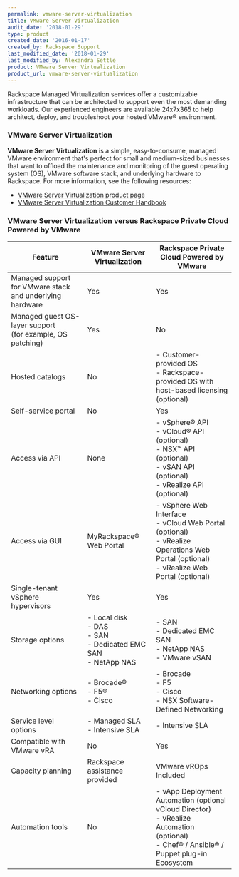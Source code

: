 ```yaml
---
permalink: vmware-server-virtualization
title: VMware Server Virtualization
audit_date: '2018-01-29'
type: product
created_date: '2016-01-17'
created_by: Rackspace Support
last_modified_date: '2018-01-29'
last_modified_by: Alexandra Settle
product: VMware Server Virtualization
product_url: vmware-server-virtualization
---
```


Rackspace Managed Virtualization services offer a customizable infrastructure that
can be architected to support even the most demanding workloads. Our experienced
engineers are available 24x7x365 to help architect, deploy, and troubleshoot your
hosted VMware&reg; environment.

### VMware Server Virtualization

**VMware Server Virtualization** is a simple, easy-to-consume, managed VMware
environment that's perfect for small and medium-sized businesses that want
to offload the maintenance and monitoring of the guest operating system (OS), VMware software
stack, and underlying hardware to Rackspace. For more information, see the following resources:

- [VMware Server Virtualization product page](https://www.rackspace.com/managed-hosting/vmware/server-virtualization)
- [VMware Server Virtualization Customer Handbook](https://docs.rackspace.com/docs/docs-vmware-server-virt/server-virt-handbook)

### VMware Server Virtualization versus Rackspace Private Cloud Powered by VMware

| Feature | VMware Server Virtualization | Rackspace Private Cloud Powered by VMware |
| --- | --- | --- |
| Managed support for VMware stack and underlying hardware | Yes | Yes |
| Managed guest OS-layer support<br/>(for example, OS patching) | Yes | No |
| Hosted catalogs | No | - Customer-provided OS<br/>- Rackspace-provided OS with host-based licensing (optional) |
| Self-service portal | No | Yes |
| Access via API | None | - vSphere&reg; API<br/>- vCloud&reg; API (optional)<br/>- NSX&trade; API (optional)<br/>- vSAN API (optional)<br/>- vRealize API (optional) |
| Access via GUI |  MyRackspace&reg; Web Portal | - vSphere Web Interface<br/>- vCloud Web Portal (optional)<br/>- vRealize Operations Web Portal (optional)<br/>- vRealize Web Portal (optional) |
| Single-tenant vSphere hypervisors | Yes | Yes |
| Storage options | - Local disk <br/>- DAS <br/>- SAN <br/>- Dedicated EMC SAN <br/>- NetApp NAS | - SAN <br/>- Dedicated EMC SAN <br/>- NetApp NAS <br/>- VMware vSAN |
| Networking options | - Brocade&reg;<br/>- F5&reg;<br/>- Cisco | - Brocade<br/>- F5<br/>- Cisco<br/>- NSX Software-Defined Networking |
| Service level options | - Managed SLA<br/>- Intensive SLA | - Intensive SLA |
| Compatible with VMware vRA | No | Yes |
| Capacity planning | Rackspace assistance provided | VMware vROps Included |
| Automation tools | No | - vApp Deployment Automation (optional vCloud Director)<br/>- vRealize Automation (optional)<br/>- Chef&reg; / Ansible&reg; / Puppet plug-in Ecosystem |


